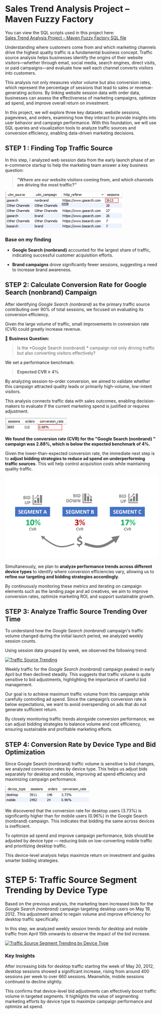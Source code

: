 
# Sales Trend Analysis Project  – Maven Fuzzy Factory

You can view the SQL scripts used in this project here:  
[Sales Trend Analysis Project – Maven Fuzzy Factory SQL file](https://github.com/SethSterlin/Sales-Trend-Analysis-Project-Maven-Fuzzy-Factory/blob/main/Sales%20Trend%20Analysis%20Project%20%20%E2%80%93%20Maven%20Fuzzy%20Factory.sql)

Understanding where customers come from and which marketing channels drive the highest quality traffic is a fundamental business concept. Traffic source analysis helps businesses identify the origins of their website visitors—whether through email, social media, search engines, direct visits, or paid campaigns—and evaluate how well each channel converts visitors into customers.

This analysis not only measures visitor volume but also conversion rates, which represent the percentage of sessions that lead to sales or revenue-generating actions. By linking website session data with order data, businesses can assess the effectiveness of marketing campaigns, optimize ad spend, and improve overall return on investment.

In this project, we will explore three key datasets: website sessions, pageviews, and orders, examining how they interact to provide insights into user behavior and campaign performance. With this foundation, we will use SQL queries and visualization tools to analyze traffic sources and conversion efficiency, enabling data-driven marketing decisions.

## STEP 1 : Finding Top Traffic Source

In this step, I analyzed web session data from the early launch phase of an e-commerce startup to help the marketing team answer a key business question:

> **“Where are our website visitors coming from, and which channels are driving the most traffic?”**

![enter image description here](https://github.com/SethSterlin/Sales-Trend-Analysis-Project-Maven-Fuzzy-Factory/blob/main/screenshot20250706134243.png?raw=true)

### Base on my finding
- **Google Search (nonbrand)** accounted for the largest share of traffic, indicating successful customer acquisition efforts.
    
-   **Brand campaigns** drove significantly fewer sessions, suggesting a need to increase brand awareness.


## STEP 2: Calculate Conversion Rate for Google Search (nonbrand) Campaign

After identifying *Google Search (nonbrand)* as the primary traffic source contributing over 90% of total sessions, we focused on evaluating its conversion efficiency.

Given the large volume of traffic, small improvements in conversion rate (CVR) could greatly increase revenue.

🎯 **Business Question:**  
> Is the *Google Search (nonbrand) * campaign not only driving traffic but also converting visitors effectively?

We set a performance benchmark:  
> **Expected CVR ≥ 4%**

By analyzing session-to-order conversion, we aimed to validate whether this campaign attracted quality leads or primarily high-volume, low-intent visitors.

This analysis connects traffic data with sales outcomes, enabling decision-makers to evaluate if the current marketing spend is justified or requires adjustment.

![Conversion Rate Chart](https://github.com/SethSterlin/Sales-Trend-Analysis-Project-Maven-Fuzzy-Factory/blob/main/screenshot20250706140547.png?raw=true)

**We found the conversion rate (CVR) for the "Google Search (nonbrand) " campaign was 2.88%, which is below the expected benchmark of 4%.**

Given the lower-than-expected conversion rate, the immediate next step is to **adjust bidding strategies to reduce ad spend on underperforming traffic sources**. This will help control acquisition costs while maintaining quality traffic.

![enter image description here](https://github.com/SethSterlin/Sales-Trend-Analysis-Project-Maven-Fuzzy-Factory/blob/main/screenshot20250706143324.png?raw=true)

Simultaneously, we plan to **analyze performance trends across different device types** to identify where conversion efficiencies vary, allowing us to **refine our targeting and bidding strategies accordingly**.

By continuously monitoring these metrics and iterating on campaign elements such as the landing page and ad creatives, we aim to improve conversion rates, optimize marketing ROI, and support sustainable growth.


## STEP 3: Analyze Traffic Source Trending Over Time

To understand how the _Google Search (nonbrand)_ campaign's traffic volume changed during the initial launch period, we analyzed weekly session counts.

Using session data grouped by week, we observed the following trend:
<div class='tableauPlaceholder' id='viz1751793733825' style='position: relative'><noscript><a href='#'><img alt='Traffic Source Trending ' src='https:&#47;&#47;public.tableau.com&#47;static&#47;images&#47;Tr&#47;TrafficSourceTrending_17517955194920&#47;Sheet1&#47;1_rss.png' style='border: none' /></a></noscript><object class='tableauViz'  style='display:none;'><param name='host_url' value='https%3A%2F%2Fpublic.tableau.com%2F' /> <param name='embed_code_version' value='3' /> <param name='site_root' value='' /><param name='name' value='TrafficSourceTrending_17517955194920&#47;Sheet1' /><param name='tabs' value='no' /><param name='toolbar' value='yes' /><param name='static_image' value='https:&#47;&#47;public.tableau.com&#47;static&#47;images&#47;Tr&#47;TrafficSourceTrending_17517955194920&#47;Sheet1&#47;1.png' /> <param name='animate_transition' value='yes' /><param name='display_static_image' value='yes' /><param name='display_spinner' value='yes' /><param name='display_overlay' value='yes' /><param name='display_count' value='yes' /><param name='language' value='th-TH' /><param name='filter' value='publish=yes' /></object></div>                <script type='text/javascript'>                    var divElement = document.getElementById('viz1751793733825');                    var vizElement = divElement.getElementsByTagName('object')[0];                    vizElement.style.width='100%';vizElement.style.height=(divElement.offsetWidth*0.75)+'px';                    var scriptElement = document.createElement('script');                    scriptElement.src = 'https://public.tableau.com/javascripts/api/viz_v1.js';                    vizElement.parentNode.insertBefore(scriptElement, vizElement);                </script>


Weekly traffic for the _Google Search (nonbrand)_ campaign peaked in early April but then declined steadily. This suggests that traffic volume is quite sensitive to bid adjustments, highlighting the importance of careful bid management.

Our goal is to achieve maximum traffic volume from this campaign while carefully controlling ad spend. Since the campaign’s conversion rate is below expectations, we want to avoid overspending on ads that do not generate sufficient return.

By closely monitoring traffic trends alongside conversion performance, we can adjust bidding strategies to balance volume and cost efficiency, ensuring sustainable and profitable marketing efforts.

## STEP 4: Conversion Rate by Device Type and Bid Optimization
Since Google Search (nonbrand) traffic volume is sensitive to bid changes, we analyzed conversion rates by device type. This helps us adjust bids separately for desktop and mobile, improving ad spend efficiency and maximizing campaign performance.

![enter image description here](https://github.com/SethSterlin/Sales-Trend-Analysis-Project-Maven-Fuzzy-Factory/blob/main/screenshot20250706145453.png?raw=true)

We discovered that the conversion rate for desktop users (3.73%) is significantly higher than for mobile users (0.96%) in the Google Search (nonbrand) campaign. This indicates that bidding the same across devices is inefficient.

To optimize ad spend and improve campaign performance, bids should be adjusted by device type — reducing bids on low-converting mobile traffic and prioritizing desktop traffic.

This device-level analysis helps maximize return on investment and guides smarter bidding strategies.

# STEP 5: Traffic Source Segment Trending by Device Type


Based on the previous analysis, the marketing team increased bids for the _Google Search (nonbrand)_ campaign targeting desktop users on May 19, 2012. This adjustment aimed to regain volume and improve efficiency for desktop traffic specifically.

In this step, we analyzed weekly session trends for desktop and mobile traffic from April 15th onwards to observe the impact of the bid increase.

<div class='tableauPlaceholder' id='viz1751794085256' style='position: relative'><noscript><a href='#'><img alt='Traffic Source Segment Trending by Device Type ' src='https:&#47;&#47;public.tableau.com&#47;static&#47;images&#47;Tr&#47;TrafficSourceSegmentTrendingbyDeviceType&#47;Sheet1&#47;1_rss.png' style='border: none' /></a></noscript><object class='tableauViz'  style='display:none;'><param name='host_url' value='https%3A%2F%2Fpublic.tableau.com%2F' /> <param name='embed_code_version' value='3' /> <param name='site_root' value='' /><param name='name' value='TrafficSourceSegmentTrendingbyDeviceType&#47;Sheet1' /><param name='tabs' value='no' /><param name='toolbar' value='yes' /><param name='static_image' value='https:&#47;&#47;public.tableau.com&#47;static&#47;images&#47;Tr&#47;TrafficSourceSegmentTrendingbyDeviceType&#47;Sheet1&#47;1.png' /> <param name='animate_transition' value='yes' /><param name='display_static_image' value='yes' /><param name='display_spinner' value='yes' /><param name='display_overlay' value='yes' /><param name='display_count' value='yes' /><param name='language' value='th-TH' /><param name='filter' value='publish=yes' /></object></div>                <script type='text/javascript'>                    var divElement = document.getElementById('viz1751794085256');                    var vizElement = divElement.getElementsByTagName('object')[0];                    vizElement.style.width='100%';vizElement.style.height=(divElement.offsetWidth*0.75)+'px';                    var scriptElement = document.createElement('script');                    scriptElement.src = 'https://public.tableau.com/javascripts/api/viz_v1.js';                    vizElement.parentNode.insertBefore(scriptElement, vizElement);                </script>

### Key Insights

After increasing bids for desktop traffic starting the week of May 20, 2012, desktop sessions showed a significant increase, rising from around 400 sessions per week to over 660 sessions. Meanwhile, mobile sessions continued to decline slightly.

This confirms that device-level bid adjustments can effectively boost traffic volume in targeted segments. It highlights the value of segmenting marketing efforts by device type to maximize campaign performance and optimize ad spend.
